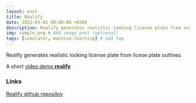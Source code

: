 ```yaml
---
layout: post
title: Realify
date: 2022-03-01 00:00:00 +0300
description: Realify generates realistic looking license plate from outlines ...
img: sample.png # Add image post (optional)
tags: [simulator, machine-learning] # add tag
---
```


Realify generates realistic looking license plate from licese plate outlines.

A short [video demo **realify** ](https://www.youtube.com/watch?v=D-7qlTAg3Zw)

### Links
 
[Realify github repositoy](https://github.com/ebadi/realify)
